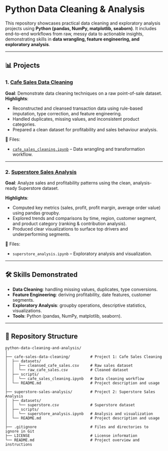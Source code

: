 # Python Data Cleaning & Analysis
This repository showcases practical data cleaning and exploratory analysis projects using **Python (pandas, NumPy, matplotlib, seaborn)**. It includes end-to-end workflows from raw, messy data to actionable insights, demonstrating skills in **data wrangling, feature engineering, and exploratory analysis**.

---

## 📊 Projects

### 1. [Cafe Sales Data Cleaning](cafe-sales-data-cleaning)

**Goal**: Demonstrate data cleaning techniques on a raw point-of-sale dataset.  
**Highlights**:

- Reconstructed and cleansed transaction data using rule-based imputation, type correction, and feature engineering.  
- Handled duplicates, missing values, and inconsistent product categories.  
- Prepared a clean dataset for profitability and sales behaviour analysis.  

📂 Files:

- [`cafe_sales_cleaning.ipynb`](cafe-sales-data-cleaning/scripts/cafe_sales_cleaning.ipynb) – Data wrangling and transformation workflow.  

---

### 2. [Superstore Sales Analysis](superstore-sales-analysis)
**Goal**: Analyze sales and profitability patterns using the clean, analysis-ready Superstore dataset.  

**Highlights**:
- Computed key metrics (sales, profit, profit margin, average order value) using pandas groupby.
- Explored trends and comparisons by time, region, customer segment, and product category (ranking & contribution analysis).
- Produced clear visualizations to surface top drivers and underperforming segments.

📂 Files:
- `superstore_analysis.ipynb` – Exploratory analysis and visualization.

---

## 🛠️ Skills Demonstrated
- **Data Cleaning**: handling missing values, duplicates, type conversions.  
- **Feature Engineering**: deriving profitability, date features, customer segments.  
- **Exploratory Analysis**: groupby operations, descriptive statistics, visualizations.  
- **Tools**: Python (pandas, NumPy, matplotlib, seaborn).  

---

## 📂 Repository Structure

```
python-data-cleaning-and-analysis/
│
├── cafe-sales-data-cleaning/         # Project 1: Cafe Sales Cleaning
│  ├── datasets/                      
│  │  ├── cleansed_cafe_sales.csv     # Raw sales dataset
│  │  └── raw_cafe_sales.csv          # Cleaned dataset
│  ├── scripts/                       
│  │  └── cafe_sales_cleaning.ipynb   # Data cleaning workflow
│  └── README.md                      # Project description and usage
│
├── superstore-sales-analysis/        # Project 2: Superstore Sales Analysis
│  ├── datasets/
│  │  └── superstore.csv              # Superstore dataset
│  ├── scripts/
│  │  └── superstore_analysis.ipynb   # Analysis and visualization
│  └── README.md                      # Project description and usage
│
├── .gitignore                        # Files and directories to ignore in Git
├── LICENSE                           # License information
└── README.md                         # Project overview and instructions
```
